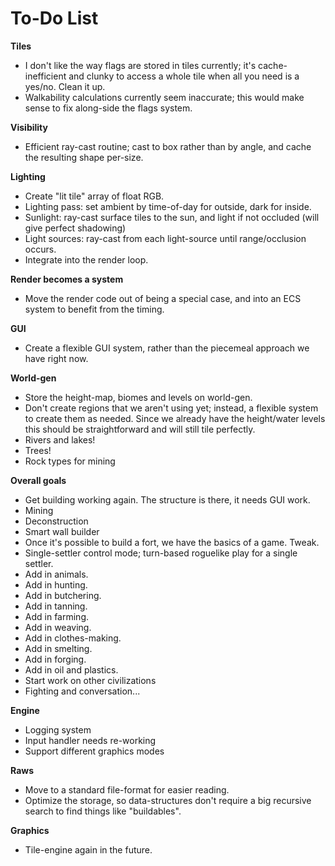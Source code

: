 # To-Do List

**Tiles**

* I don't like the way flags are stored in tiles currently; it's cache-inefficient and clunky to access a whole tile when all you need is a yes/no. Clean it up.
* Walkability calculations currently seem inaccurate; this would make sense to fix along-side the flags system.

**Visibility**

* Efficient ray-cast routine; cast to box rather than by angle, and cache the resulting shape per-size.

**Lighting**

* Create "lit tile" array of float RGB.
* Lighting pass: set ambient by time-of-day for outside, dark for inside.
* Sunlight: ray-cast surface tiles to the sun, and light if not occluded (will give perfect shadowing)
* Light sources: ray-cast from each light-source until range/occlusion occurs.
* Integrate into the render loop.

**Render becomes a system**

* Move the render code out of being a special case, and into an ECS system to benefit from the timing.

**GUI**

* Create a flexible GUI system, rather than the piecemeal approach we have right now.

**World-gen**

* Store the height-map, biomes and levels on world-gen.
* Don't create regions that we aren't using yet; instead, a flexible system to create them as needed. Since we already have the height/water levels this should be straightforward and will still tile perfectly.
* Rivers and lakes!
* Trees!
* Rock types for mining

**Overall goals**

* Get building working again. The structure is there, it needs GUI work.
* Mining
* Deconstruction
* Smart wall builder
* Once it's possible to build a fort, we have the basics of a game. Tweak.
* Single-settler control mode; turn-based roguelike play for a single settler.
* Add in animals.
* Add in hunting.
* Add in butchering.
* Add in tanning.
* Add in farming.
* Add in weaving.
* Add in clothes-making.
* Add in smelting.
* Add in forging.
* Add in oil and plastics.
* Start work on other civilizations
* Fighting and conversation...

**Engine**

* Logging system
* Input handler needs re-working
* Support different graphics modes

**Raws**

* Move to a standard file-format for easier reading.
* Optimize the storage, so data-structures don't require a big recursive search to find things like "buildables".

**Graphics**

* Tile-engine again in the future.


